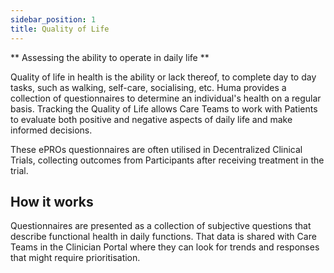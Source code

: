 ```yaml
---
sidebar_position: 1
title: Quality of Life
---
```


** Assessing the ability to operate in daily life **

Quality of life in health is the ability or lack thereof, to complete day to day tasks, such as walking, self-care, socialising, etc. Huma provides a collection of questionnaires to determine an individual's health on a regular basis. Tracking the Quality of Life allows Care Teams to work with Patients to evaluate both positive and negative aspects of daily life and make informed decisions.

These ePROs questionnaires are often utilised in Decentralized Clinical Trials, collecting outcomes from Participants after receiving treatment in the trial. 

## How it works

Questionnaires are presented as a collection of subjective questions that describe functional health in daily functions. That data is shared with Care Teams in the Clinician Portal where they can look for trends and responses that might require prioritisation.


